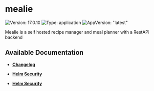 # mealie

![Version: 17.0.10](https://img.shields.io/badge/Version-17.0.10-informational?style=flat-square) ![Type: application](https://img.shields.io/badge/Type-application-informational?style=flat-square) ![AppVersion: "latest"](https://img.shields.io/badge/AppVersion-"latest"-informational?style=flat-square)

Mealie is a self hosted recipe manager and meal planner with a RestAPI backend

## Available Documentation

- [**Changelog**](CHANGELOG)

- [**Helm Security**](container-security)

- [**Helm Security**](helm-security)

